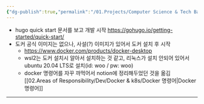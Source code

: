 ```yaml
---
{"dg-publish":true,"permalink":"/01.Projects/Computer Science & Tech Basic/Hugo/","tags":["hugo","blog","dev"],"noteIcon":""}
---
```


- hugo quick start 문서를 보고 개발 시작 https://gohugo.io/getting-started/quick-start/
- 도커 공식 이미지는 없으나, 사설(?) 이미지가 있어서 도커 설치 후 시작
	- https://www.docker.com/products/docker-desktop
	- wsl2는 도커 설치시 알아서 설치하는 것 같고, 리눅스가 설치 안되어 있어서 ubuntu 20.04 LTS로 설치(id: woo / pw: woo)
	- docker 명령어를 자꾸 까먹어서 notion에 정리해두었던 것을 옮김 [[02.Areas of Responsibility/Dev/Docker & k8s/Docker 명령어\|Docker 명령어]]


---

